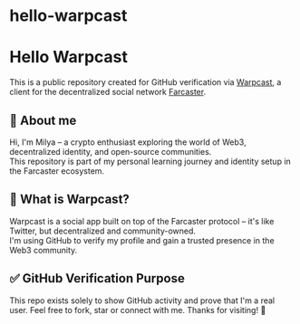 # hello-warpcast
# Hello Warpcast

This is a public repository created for GitHub verification via [Warpcast](https://warpcast.com), a client for the decentralized social network [Farcaster](https://www.farcaster.xyz).

## 📌 About me

Hi, I'm Milya – a crypto enthusiast exploring the world of Web3, decentralized identity, and open-source communities.  
This repository is part of my personal learning journey and identity setup in the Farcaster ecosystem.
## 🧩 What is Warpcast?
Warpcast is a social app built on top of the Farcaster protocol – it's like Twitter, but decentralized and community-owned.  
I'm using GitHub to verify my profile and gain a trusted presence in the Web3 community.

## ✅ GitHub Verification Purpose

This repo exists solely to show GitHub activity and prove that I'm a real user. Feel free to fork, star or connect with me.
Thanks for visiting! 🚀
